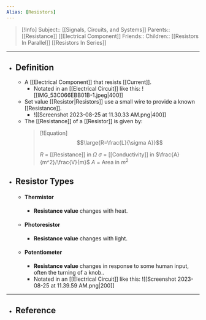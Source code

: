 ```yaml
---
Alias: [Resistors]
---
```

> [!Info]
> Subject:: [[Signals, Circuits, and Systems]]
> Parents:: [[Resistance]] [[Electrical Component]]
> Friends:: 
> Children:: [[Resistors In Parallel]] [[Resistors In Series]]
---
- ## Definition
	- A [[Electrical Component]] that resists [[Current]].
		- Notated in an [[Electrical Circuit]] like this: 
		  ![[IMG_53C066EBB01B-1.jpeg|400]]
	- Set value [[Resistor|Resistors]] use a small wire to provide a known [[Resistance]].
		- ![[Screenshot 2023-08-25 at 11.30.33 AM.png|400]]
	- The [[Resistance]] of a [[Resistor]] is given by:
	  > [!Equation]
	  > $$\large{R=\frac{L}{\sigma A}}$$
	  > 
	  > $R$ = [[Resistance]] in $\Omega$
	  > $\sigma$ = [[Conductivity]] in $\frac{A}{m^2}/\frac{V}{m}$
	  > $A$ = Area in $m^2$
- ## Resistor Types
	- #### Thermistor
		- **Resistance value** changes with heat.
	- #### Photoresistor
		- **Resistance value** changes with light.
	- #### Potentiometer
		- **Resistance value** changes in response to some human input, often the turning of a knob..
		- Notated in an [[Electrical Circuit]] like this:
		  ![[Screenshot 2023-08-25 at 11.39.59 AM.png|200]]
---
- ## Reference